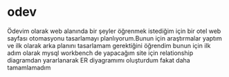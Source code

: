 # odev
Ödevim olarak web alanında bir şeyler öğrenmek istediğim için bir otel web sayfası otomasyonu tasarlamayı planlıyorum.Bunun için araştırmalar yaptım ve ilk olarak arka planını tasarlamam gerektiğini öğrendim bunun için ilk adım olarak mysql workbench de yapacağım site için relationship diagramdan yararlanarak ER diyagramımı oluşturdum fakat daha tamamlamadım
